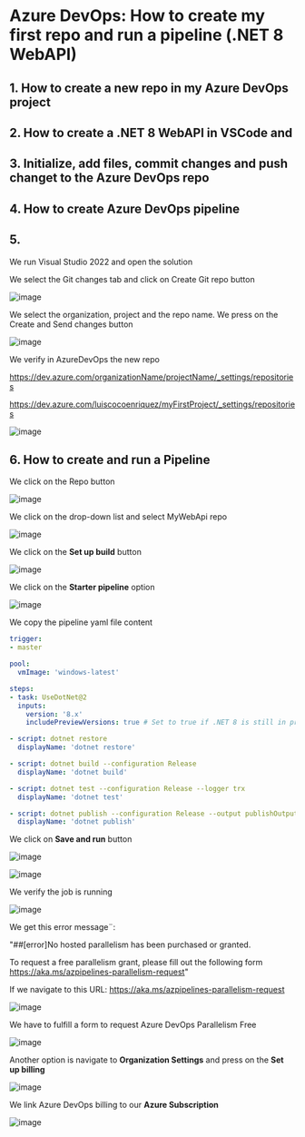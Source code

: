 # Azure DevOps: How to create my first repo and run a pipeline (.NET 8 WebAPI)

## 1. How to create a new repo in my Azure DevOps project




## 2. How to create a .NET 8 WebAPI in VSCode and 


## 3. Initialize, add files, commit changes and push changet to the Azure DevOps repo


## 4. How to create Azure DevOps pipeline


## 5. 

We run Visual Studio 2022 and open the solution

We select the Git changes tab and click on Create Git repo button

![image](https://github.com/luiscoco/AzureDevops_Sample2_Create_myFirst_Repo/assets/32194879/28f3900e-ee92-4a07-83eb-be2aa96fc128)

We select the organization, project and the repo name. We press on the Create and Send changes button

![image](https://github.com/luiscoco/AzureDevops_Sample2_Create_myFirst_Repo/assets/32194879/3b50c285-f753-43c6-8cd6-a1e0b9b43775)

We verify in AzureDevOps the new repo

https://dev.azure.com/organizationName/projectName/_settings/repositories

https://dev.azure.com/luiscocoenriquez/myFirstProject/_settings/repositories

![image](https://github.com/luiscoco/AzureDevops_Sample2_Create_myFirst_Repo/assets/32194879/5b60218f-8921-4105-a37d-9c2444ae3d17)

## 6. How to create and run a Pipeline

We click on the Repo button

![image](https://github.com/luiscoco/AzureDevops_Sample2_Create_myFirst_Repo/assets/32194879/21928828-ddad-462a-b50a-7d86ba481c48)

We click on the drop-down list and select MyWebApi repo

![image](https://github.com/luiscoco/AzureDevops_Sample2_Create_myFirst_Repo/assets/32194879/e4068998-80b0-4480-bc4f-79aa3b4000a4)

We click on the **Set up build** button

![image](https://github.com/luiscoco/AzureDevops_Sample2_Create_myFirst_Repo/assets/32194879/9abbb4f8-9974-441d-8918-b7358a97b12c)

We click on the **Starter pipeline** option

![image](https://github.com/luiscoco/AzureDevops_Sample2_Create_myFirst_Repo/assets/32194879/26fff28d-f475-4c8f-952e-808049cff72f)

We copy the pipeline yaml file content 

```yaml
trigger:
- master

pool:
  vmImage: 'windows-latest'

steps:
- task: UseDotNet@2
  inputs:
    version: '8.x'
    includePreviewVersions: true # Set to true if .NET 8 is still in preview

- script: dotnet restore
  displayName: 'dotnet restore'

- script: dotnet build --configuration Release
  displayName: 'dotnet build'

- script: dotnet test --configuration Release --logger trx
  displayName: 'dotnet test'

- script: dotnet publish --configuration Release --output publishOutput
  displayName: 'dotnet publish'
```

We click on **Save and run** button

![image](https://github.com/luiscoco/AzureDevops_Sample2_Create_myFirst_Repo/assets/32194879/2b885011-b552-427d-9968-7d13119dbd03)

![image](https://github.com/luiscoco/AzureDevops_Sample2_Create_myFirst_Repo/assets/32194879/3e0c0717-b227-4242-8f66-59dad7b97e2b)

We verify the job is running

![image](https://github.com/luiscoco/AzureDevops_Sample2_Create_myFirst_Repo/assets/32194879/669a3dbe-899e-4dcc-8a42-5b81f6f10b28)

We get this error message¨:

"##[error]No hosted parallelism has been purchased or granted. 

To request a free parallelism grant, please fill out the following form https://aka.ms/azpipelines-parallelism-request"

If we navigate to this URL: https://aka.ms/azpipelines-parallelism-request

![image](https://github.com/luiscoco/AzureDevops_Sample2_Create_myFirst_Repo/assets/32194879/46edcf6d-20a1-472b-8588-564d385746f2)

We have to fulfill a form to request Azure DevOps Parallelism Free

![image](https://github.com/luiscoco/AzureDevops_Sample2_Create_myFirst_Repo/assets/32194879/a5aae297-2bc2-402c-9564-c04feff17e80)

Another option is navigate to **Organization Settings** and press on the **Set up billing**

![image](https://github.com/luiscoco/AzureDevops_Sample2_Create_myFirst_Repo/assets/32194879/a5239bff-401b-43bc-b510-5494f3646e7c)

We link Azure DevOps billing to our **Azure Subscription**

![image](https://github.com/luiscoco/AzureDevops_Sample2_Create_myFirst_Repo/assets/32194879/044b08a5-06af-4847-a36e-1273fb5e96b8)




